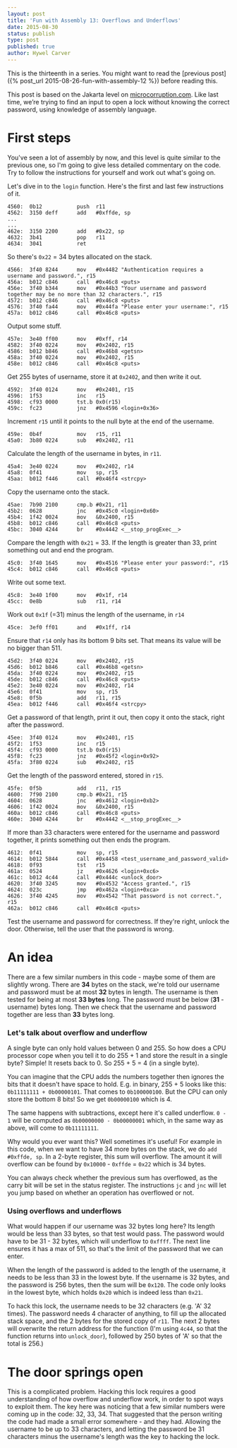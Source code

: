```yaml
---
layout: post
title: 'Fun with Assembly 13: Overflows and Underflows'
date: 2015-08-30
status: publish
type: post
published: true
author: Hywel Carver
---
```

This is the thirteenth in a series. You might want to read the [previous post]({% post_url 2015-08-26-fun-with-assembly-12 %}) before reading this.

This post is based on the Jakarta level on [microcorruption.com](http://microcorruption.com). Like last time, we’re trying to find an input to open a lock without knowing the correct password, using knowledge of assembly language.

# First steps

You've seen a lot of assembly by now, and this level is quite similar to the previous one, so I'm going to give less detailed commentary on the code. Try to follow the instructions for yourself and work out what's going on.

Let's dive in to the `login` function. Here's the first and last few instructions of it.

    4560:  0b12           push  r11
    4562:  3150 deff      add   #0xffde, sp
    ...
    ...
    462e:  3150 2200      add   #0x22, sp
    4632:  3b41           pop   r11
    4634:  3041           ret

So there's `0x22` = 34 bytes allocated on the stack.

    4566:  3f40 8244      mov   #0x4482 "Authentication requires a username and password.", r15
    456a:  b012 c846      call  #0x46c8 <puts>
    456e:  3f40 b344      mov   #0x44b3 "Your username and password together may be no more than 32 characters.", r15
    4572:  b012 c846      call  #0x46c8 <puts>
    4576:  3f40 fa44      mov   #0x44fa "Please enter your username:", r15
    457a:  b012 c846      call  #0x46c8 <puts>

Output some stuff.

    457e:  3e40 ff00      mov   #0xff, r14
    4582:  3f40 0224      mov   #0x2402, r15
    4586:  b012 b846      call  #0x46b8 <getsn>
    458a:  3f40 0224      mov   #0x2402, r15
    458e:  b012 c846      call  #0x46c8 <puts>

Get 255 bytes of username, store it at `0x2402`, and then write it out.

    4592:  3f40 0124      mov   #0x2401, r15
    4596:  1f53           inc   r15
    4598:  cf93 0000      tst.b 0x0(r15)
    459c:  fc23           jnz   #0x4596 <login+0x36>

Increment `r15` until it points to the null byte at the end of the username.

    459e:  0b4f           mov   r15, r11
    45a0:  3b80 0224      sub   #0x2402, r11

Calculate the length of the username in bytes, in `r11`.

    45a4:  3e40 0224      mov   #0x2402, r14
    45a8:  0f41           mov   sp, r15
    45aa:  b012 f446      call  #0x46f4 <strcpy>

Copy the username onto the stack.

    45ae:  7b90 2100      cmp.b #0x21, r11
    45b2:  0628           jnc   #0x45c0 <login+0x60>
    45b4:  1f42 0024      mov   &0x2400, r15
    45b8:  b012 c846      call  #0x46c8 <puts>
    45bc:  3040 4244      br    #0x4442 <__stop_progExec__>

Compare the length with `0x21` = 33. If the length is greater than 33, print something out and end the program.

    45c0:  3f40 1645      mov   #0x4516 "Please enter your password:", r15
    45c4:  b012 c846      call  #0x46c8 <puts>

Write out some text.

    45c8:  3e40 1f00      mov   #0x1f, r14
    45cc:  0e8b           sub   r11, r14

Work out `0x1f` (=31) minus the length of the username, in `r14`

    45ce:  3ef0 ff01      and   #0x1ff, r14

Ensure that `r14` only has its bottom 9 bits set. That means its value will be no bigger than 511.

    45d2:  3f40 0224      mov   #0x2402, r15
    45d6:  b012 b846      call  #0x46b8 <getsn>
    45da:  3f40 0224      mov   #0x2402, r15
    45de:  b012 c846      call  #0x46c8 <puts>
    45e2:  3e40 0224      mov   #0x2402, r14
    45e6:  0f41           mov   sp, r15
    45e8:  0f5b           add   r11, r15
    45ea:  b012 f446      call  #0x46f4 <strcpy>

Get a password of that length, print it out, then copy it onto the stack, right after the password.

    45ee:  3f40 0124      mov   #0x2401, r15
    45f2:  1f53           inc   r15
    45f4:  cf93 0000      tst.b 0x0(r15)
    45f8:  fc23           jnz   #0x45f2 <login+0x92>
    45fa:  3f80 0224      sub   #0x2402, r15

Get the length of the password entered, stored in `r15`.

    45fe:  0f5b           add   r11, r15
    4600:  7f90 2100      cmp.b #0x21, r15
    4604:  0628           jnc   #0x4612 <login+0xb2>
    4606:  1f42 0024      mov   &0x2400, r15
    460a:  b012 c846      call  #0x46c8 <puts>
    460e:  3040 4244      br    #0x4442 <__stop_progExec__>

If more than 33 characters were entered for the username and password together, it prints something out then ends the program.

    4612:  0f41           mov   sp, r15
    4614:  b012 5844      call  #0x4458 <test_username_and_password_valid>
    4618:  0f93           tst   r15
    461a:  0524           jz    #0x4626 <login+0xc6>
    461c:  b012 4c44      call  #0x444c <unlock_door>
    4620:  3f40 3245      mov   #0x4532 "Access granted.", r15
    4624:  023c           jmp   #0x462a <login+0xca>
    4626:  3f40 4245      mov   #0x4542 "That password is not correct.", r15
    462a:  b012 c846      call  #0x46c8 <puts>

Test the username and password for correctness. If they're right, unlock the door. Otherwise, tell the user that the password is wrong.

# An idea

There are a few similar numbers in this code - maybe some of them are slightly wrong. There are **34** bytes on the stack, we're told our username and password must be at most **32** bytes in length. The username is then tested for being at most **33 bytes** long. The password must be below (**31** - username) bytes long. Then we check that the username and password together are less than **33** bytes long.

### Let's talk about overflow and underflow

A single byte can only hold values between 0 and 255. So how does a CPU processor cope when you tell it to do 255 + 1 and store the result in a single byte? Simple! It resets back to 0. So 255 + 5 = 4 (in a single byte).

You can imagine that the CPU adds the numbers together then ignores the bits that it doesn't have space to hold. E.g. in binary, 255 + 5 looks like this: `0b11111111 + 0b00000101`. That comes to `0b100000100`. But the CPU can only store the bottom 8 bits! So we get `0b00000100` which is 4.

The same happens with subtractions, except here it's called underflow. `0 - 1` will be computed as `0b00000000 - 0b00000001` which, in the same way as above, will come to `0b11111111`.

Why would you ever want this? Well sometimes it's useful! For example in this code, when we want to have 34 more bytes on the stack, we do `add   #0xffde, sp`. In a 2-byte register, this sum will overflow. The amount it will overflow can be found by `0x10000` - `0xffde` = `0x22` which is 34 bytes.

You can always check whether the previous sum has overflowed, as the carry bit will be set in the status register. The instructions `jc` and `jnc` will let you jump based on whether an operation has overflowed or not.

### Using overflows and underflows

What would happen if our username was 32 bytes long here? Its length would be less than 33 bytes, so that test would pass. The password would have to be 31 - 32 bytes, which will underflow to `0xffff`. The next line ensures it has a max of 511, so that's the limit of the password that we can enter.

When the length of the password is added to the length of the username, it needs to be less than 33 in the lowest byte. If the username is 32 bytes, and the password is 256 bytes, then the sum will be `0x120`. The code only looks in the lowest byte, which holds `0x20` which is indeed less than `0x21`.

To hack this lock, the username needs to be 32 characters (e.g. 'A' 32 times). The password needs 4 character of anything, to fill up the allocated stack space, and the 2 bytes for the stored copy of `r11`. The next 2 bytes will overwrite the return address for the function (I'm using `4c44`, so that the function returns into `unlock_door`), followed by 250 bytes of 'A' so that the total is 256.)

# The door springs open

This is a complicated problem. Hacking this lock requires a good understanding of how overflow and underflow work, in order to spot ways to exploit them. The key here was noticing that a few similar numbers were coming up in the code: 32, 33, 34. That suggested that the person writing the code had made a small error somewhere - and they had. Allowing the username to be up to 33 characters, and letting the password be 31 characters minus the username's length was the key to hacking the lock.